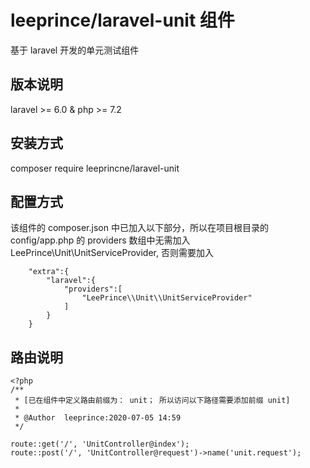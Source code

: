 # leeprince/laravel-unit 组件

基于 laravel 开发的单元测试组件

## 版本说明

laravel >= 6.0 & php >= 7.2


## 安装方式

composer require leeprincne/laravel-unit


## 配置方式
该组件的 composer.json 中已加入以下部分，所以在项目根目录的 config/app.php 的 providers 数组中无需加入 LeePrince\\Unit\\UnitServiceProvider, 否则需要加入 

```angular2
    "extra":{
        "laravel":{
            "providers":[
                "LeePrince\\Unit\\UnitServiceProvider"
            ]
        }
    }
```

## 路由说明

```
<?php
/**
 * [已在组件中定义路由前缀为： unit； 所以访问以下路径需要添加前缀 unit]
 *
 * @Author  leeprince:2020-07-05 14:59
 */

route::get('/', 'UnitController@index');
route::post('/', 'UnitController@request')->name('unit.request');
```
